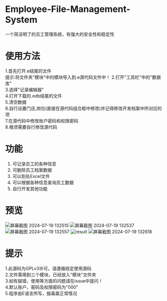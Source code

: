 # Employee-File-Management-System
一个简洁明了的员工管理系统，有强大的安全性和稳定性
# 使用方法
 1.首先打开.e结尾的文件  
 提示:将文件夹"模块"中的模块导入到.e源代码文件中！
 2.打开"工具栏"中的"数据库"  
 3.选择"记录编辑器"  
 4.打开下载的.edb结尾的文件  
 5.清空数据  
 6.自行设置门店,岗位(直接在源代码组合框中修改)并记得修改开发档案中所对应的项  
 7.在源代码中修改账户密码和权限密码  
 8.根须需要自行修改源代码  
# 功能
1. 可记录员工的各种信息  
2. 可删除员工档案数据
3. 可以到处Excel文件
4. 可以根据各种信息查询员工数据
5. 自行开发其他功能
# 预览
![屏幕截图 2024-07-19 132515](https://github.com/user-attachments/assets/f7319ec6-a96e-4c0d-9ed7-fed21e65da6f)
![屏幕截图 2024-07-19 132537](https://github.com/user-attachments/assets/4c01bf5d-fc3e-44a6-ba6c-919aae6be987)
![屏幕截图 2024-07-19 132557](https://github.com/user-attachments/assets/a78305b5-5d4b-4c24-b0c5-25957138bc5d)
![result](https://github.com/user-attachments/assets/98df292b-f69e-46a9-b254-b4f3315d064d)
![屏幕截图 2024-07-19 132618](https://github.com/user-attachments/assets/bebdf03e-9f66-45fd-9a27-ff76ac761a7a)
# 提示
1.此源码为GPLv3许可，请遵循规定使用源码  
2.文件需用到三个模块，已经放入"模块"文件夹  
3.如有报错，使用等方面的问题请在issue中提问！  
4.默认账户，密码及权限密码为"000"  
5.程序由E语言所写，报毒属正常情况
